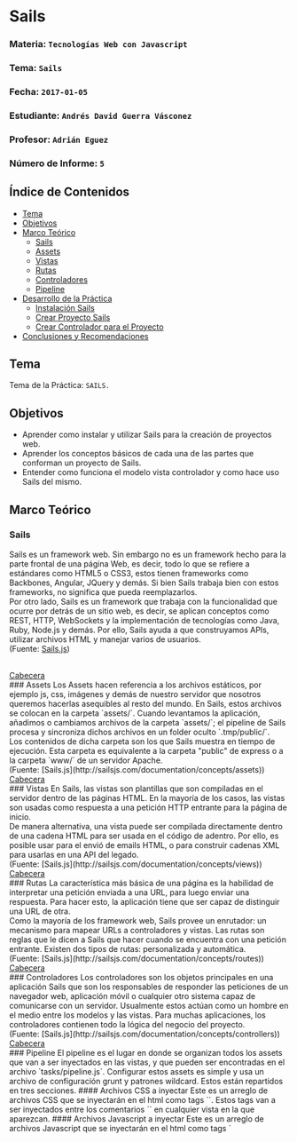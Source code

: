# Sails

### Materia: `Tecnologías Web con Javascript`
### Tema: `Sails`
### Fecha: `2017-01-05`
### Estudiante: `Andrés David Guerra Vásconez`
### Profesor: `Adrián Eguez`
### Número de Informe: `5`

<a name="Cabecera"></a>
## Índice de Contenidos
- <a href="#Tema">Tema</a>
- <a href="#Objetivos">Objetivos</a>
- <a href="#MarcoTeorico">Marco Teórico</a>
    * <a href="#Sails">Sails</a>
    * <a href="#Assets">Assets</a>
    * <a href="#Vistas">Vistas</a>
    * <a href="#Rutas">Rutas</a>
    * <a href="#Controladores">Controladores</a>
    * <a href="#Pipeline">Pipeline</a>
- <a href="#Desarrollo">Desarrollo de la Práctica</a>
    * <a href="#Instalacion">Instalación Sails</a>
    * <a href="#Proyecto">Crear Proyecto Sails</a>
    * <a href="#Controlador">Crear Controlador para el Proyecto</a>
- <a href="#ConRec">Conclusiones y Recomendaciones</a>
    
<a name="Tema"></a>
## Tema
Tema de la Práctica: `SAILS.`

<a name="Objetivos"></a>
## Objetivos
- Aprender como instalar y utilizar Sails para la creación de proyectos web.
- Aprender los conceptos básicos de cada una de las partes que conforman un proyecto de Sails.
- Entender como funciona el modelo vista controlador y como hace uso Sails del mismo.

<a name="MarcoTeorico"></a>
## Marco Teórico
<a name="Sails"></a>
### Sails
Sails es un framework web. Sin embargo no es un framework hecho para la parte frontal de una página Web, es decir, todo lo que se refiere a estándares como HTML5 o CSS3, estos tienen frameworks como Backbones, Angular, JQuery y demás. Si bien Sails trabaja bien con estos frameworks, no significa que pueda reemplazarlos.
<br>
Por otro lado, Sails es un framework que trabaja con la funcionalidad que ocurre por detrás de un sitio web, es decir, se aplican conceptos como REST, HTTP, WebSockets y la implementación de tecnologías como Java, Ruby, Node.js y demás. Por ello, Sails ayuda a que construyamos APIs, utilizar archivos HTML y manejar varios de usuarios.
<br>
(Fuente: [Sails.js](http://sailsjs.com/whats-that))

<br>
<a href="#Cabecera">Cabecera</a>

<br>
<a name="Assets"></a>
### Assets
Los Assets hacen referencia a los archivos estáticos, por ejemplo js, css, imágenes y demás de nuestro servidor que nosotros queremos hacerlas asequibles al resto del mundo. En Sails, estos archivos se colocan en la carpeta `assets/`. Cuando levantamos la aplicación, añadimos o cambiamos archivos de la carpeta `assets/`; el pipeline de Sails procesa y sincroniza dichos archivos en un folder oculto `.tmp/public/`.
<br>
Los contenidos de dicha carpeta son los que Sails muestra en tiempo de ejecución. Esta carpeta es equivalente a la carpeta "public" de express o a la carpeta `www/` de un servidor Apache.
<br>
(Fuente: [Sails.js](http://sailsjs.com/documentation/concepts/assets))

<br>
<a href="#Cabecera">Cabecera</a>

<br>
<a name="Vistas"></a>
### Vistas
En Sails, las vistas son plantillas que son compiladas en el servidor dentro de las páginas HTML. En la mayoría de los casos, las vistas son usadas como respuesta a una petición HTTP entrante para la página de inicio.
<br>
De manera alternativa, una vista puede ser compilada directamente dentro de una cadena HTML para ser usada en el código de adentro. Por ello, es posible usar para el envió de emails HTML, o para construir cadenas XML para usarlas en una API del legado.
<br>
(Fuente: [Sails.js](http://sailsjs.com/documentation/concepts/views))

<br>
<a href="#Cabecera">Cabecera</a>

<br>
<a name="Rutas"></a>
### Rutas
La característica más básica de una página es la habilidad de interpretar una petición enviada a una URL, para luego enviar una respuesta. Para hacer esto, la aplicación tiene que ser capaz de distinguir una URL de otra.
<br>
Como la mayoría de los framework web, Sails provee un enrutador: un mecanismo para mapear URLs a controladores y vistas. Las rutas son reglas que le dicen a Sails que hacer cuando se encuentra con una petición entrante. Existen dos tipos de rutas: personalizada y automática.
<br>
(Fuente: [Sails.js](http://sailsjs.com/documentation/concepts/routes))

<br>
<a href="#Cabecera">Cabecera</a>

<br>
<a name="Controladores"></a>
### Controladores
Los controladores son los objetos principales en una aplicación Sails que son los responsables de responder las peticiones de un navegador web, aplicación móvil o cualquier otro sistema capaz de comunicarse con un servidor. Usualmente estos actúan como un hombre en el medio entre los modelos y las vistas. Para muchas aplicaciones, los controladores contienen todo la lógica del negocio del proyecto.
<br>
(Fuente: [Sails.js](http://sailsjs.com/documentation/concepts/controllers))

<br>
<a href="#Cabecera">Cabecera</a>

<br>
<a name="Pipeline"></a>
### Pipeline
El pipeline es el lugar en donde se organizan todos los assets que van a ser inyectados en las vistas, y que pueden ser encontradas en el archivo `tasks/pipeline.js`. Configurar estos assets es simple y usa un archivo de configuración grunt y patrones wildcard. Estos están repartidos en tres secciones.
#### Archivos CSS a inyectar
Este es un arreglo de archivos CSS que se inyectarán en el html como tags `<link>`. Estos tags van a ser inyectados entre los comentarios `<!--STYLES--><!--STYLES END-->` en cualquier vista en la que aparezcan.
#### Archivos Javascript a inyectar
Este es un arreglo de archivos Javascript que se inyectarán en el html como tags `<script>`. Estos tags van a ser inyectados entre los comentarios `<!--SCRIPTS--><!--SCRIPTS END-->` en cualquier vista en la que aparezcan. Los archivos se colocan en el orden en el que están en el arreglo.
#### Archivos de Plantilla a inyectar
Este es un arreglo de archivos HTML que serán compilados en una función jst y colocados en un archivo jst.js. Este archivo entonces es colocado en un tag `<script>` entre los comentarios `<!--TEMPLATES--><!--TEMPLATES END-->` en el html.
<br>
(Fuente: [Sails.js](http://sailsjs.com/documentation/concepts/assets/task-automation))

<br>
<a href="#Cabecera">Cabecera</a>

<a name="Desarrollo"></a>
## Desarrollo de la Práctica
<a name="Instalacion"></a>
### Instalación Sails
Para instalar Sails en nuestro computador de manera global, lo hacemos con npm utilizando el siguiente comando.
<p align="center">
    <img src="https://raw.githubusercontent.com/Andreu-95/Tec_Web_Js/10-Sails/Informe/Images/sails1.png">
</p>

<br>
<a href="#Cabecera">Cabecera</a>

<br>
<a name="Proyecto"></a>
### Crear Proyecto Sails
Para crear un proyecto en Sails, ejecutamos el siguiente comando en la carpeta donde queremos guardarlo.
<p align="center">
    <img src="https://raw.githubusercontent.com/Andreu-95/Tec_Web_Js/10-Sails/Informe/Images/sails2.png">
</p>

<br>
Ahora que ya está creado, dentro de la carpeta assets vamos a colocar un html, un css y un script de ejemplo para ver como los procesa Sails.
```html
<!DOCTYPE html>
<html lang="en">
<head>
    <meta charset="UTF-8">
    <title>Prueba Sails</title>
    
    <link rel="stylesheet" href="estilos.css">
</head>
<body>
    <h1>Hola mundo</h1>
    
    <script src="script.js"></script>
</body>
</html>
```
```css
body {
    background-color: deepskyblue;
    color: crimson;
}
```
```javascript
alert('No se deben usar alertas');
```

<br>
Para probar nuestra página, primero necesitamos levantar el servidor con el siguiente comando. Es necesario asegurarnos de que estamos en la carpeta del proyecto.
<p align="center">
    <img src="https://raw.githubusercontent.com/Andreu-95/Tec_Web_Js/10-Sails/Informe/Images/sails3.png">
</p>

<br>
Ahora, podemos ver nuestra página web en la dirección y puerto que tiene Sails e indicando la carpeta en donde se encuentra.
<p align="center">
    <img src="https://raw.githubusercontent.com/Andreu-95/Tec_Web_Js/10-Sails/Informe/Images/sails4.png" width="1000">
</p>

<br>
Ahora, vamos a añadir una imagen nuestra página web, esta debe estar en la misma carpeta que el resto. Así, después de volver a levantar el servidor, observamos como efectivamente si muestra la imagen.
```html
<!DOCTYPE html>
<html lang="en">
<head>
    <meta charset="UTF-8">
    <title>Prueba Sails</title>
    
    <link rel="stylesheet" href="estilos.css">
</head>
<body>
    <h1>Hola mundo</h1>
    
    <img src="zeus.jpg" alt="Zeus">
    
    <script src="script.js"></script>
</body>
</html>
```
<p align="center">
    <img src="https://raw.githubusercontent.com/Andreu-95/Tec_Web_Js/10-Sails/Informe/Images/sails5.png" width="1000">
</p>

<br>
Ahora, para usar nuestros estilos en todas las páginas, debemos colocarlos en la carpeta `assets/styles/`.
```css
body {
    background-color: greenyellow;
    color: crimson;
}
```
<p align="center">
    <img src="https://raw.githubusercontent.com/Andreu-95/Tec_Web_Js/10-Sails/Informe/Images/sails6.png" width="1000">
</p>

<br>
Si queremos cargar un archivo css en específico, debemos especificar cual en el archivo `pipeline.js`.
```css
body {
    background-color: firebrick;
    color: white;
}
```
```javascript
// CSS files to inject in order
//
// (if you're using LESS with the built-in default config, you'll want
//  to change `assets/styles/importer.less` instead.)
var cssFilesToInject = [
  // 'styles/**/*.css'
    'styles/estilos2.css'
];
```
<p align="center">
    <img src="https://raw.githubusercontent.com/Andreu-95/Tec_Web_Js/10-Sails/Informe/Images/sails7.png" width="1000">
</p>

<br>
También podemos hacer los mismo con los scripts, así mismo, debemos modificar el archivo `pipeline.js`.
```javascript
// Client-side javascript files to inject in order
// (uses Grunt-style wildcard/glob/splat expressions)
var jsFilesToInject = [

  // Load sails.io before everything else
  'js/dependencies/sails.io.js',

  // Dependencies like jQuery, or Angular are brought in here
  'js/dependencies/**/*.js',
  'app/script.js',

  // All of the rest of your client-side js files
  // will be injected here in no particular order.
  'js/**/*.js'
];
```
<p align="center">
    <img src="https://raw.githubusercontent.com/Andreu-95/Tec_Web_Js/10-Sails/Informe/Images/sails8.png" width="1000">
</p>

<br>
El archivo que se despliega en el servidor es `layout.ejs`. Tiene una etiqueta especial `<%- body %>`, en esta se carga todo el cuerpo de la página. Sin embargo, podemos añadir etiquetas aquí directamente.
```html
<h1>Hola</h1>
<h2>Aquí comienza el homepage</h2>
<%- body %>
<h2>Aquí termina el homepage</h2>
<h1>Adiós</h1> 
```
<p align="center">
    <img src="https://raw.githubusercontent.com/Andreu-95/Tec_Web_Js/10-Sails/Informe/Images/sails9.png" width="1000">
</p>

<br>
Así mismo, en este archivo podemos cargar estilos directamente.
```css
<style>
    .morado {
        background-color: purple;
    }
</style>
```
```html
<div class="morado">
    <h1>Hola</h1>
    <h2>Aquí comienza el homepage</h2>
</div>
```
<p align="center">
    <img src="https://raw.githubusercontent.com/Andreu-95/Tec_Web_Js/10-Sails/Informe/Images/sails10.png" width="1000">
</p>

<br>
Como vimos, Sails maneja vistas y no páginas directamente. Por ello en la URL no se muestra un archivo html. También podemos crear nuestras propias vistas y dentro del archivo `routes.js` indicamos mediante que URL serán cargadas estas vistas.
```html
<!DOCTYPE html>
<html lang="en">
<head>
    <meta charset="UTF-8">
    <title>Cuenca</title>
</head>
<body>
    <h1>Cuenca</h1>
</body>
</html>
```
```html
<!DOCTYPE html>
<html lang="en">
<head>
    <meta charset="UTF-8">
    <title>Guayaquil</title>
</head>
<body>
    <h1>Guayaquil</h1>
</body>
</html>
```
```html
<!DOCTYPE html>
<html lang="en">
<head>
    <meta charset="UTF-8">
    <title>Quito</title>
</head>
<body>
    <h1>Quito</h1>
</body>
</html>
```
```javascript
// routes.js

'/Quito': {
      view: 'quito'
  },
    
  '/Guayaquil': {
      view: 'guayaquil'
  },
    
  '/Cuenca': {
      view: 'cuenca'
  }
```
<p align="center">
    <img src="https://raw.githubusercontent.com/Andreu-95/Tec_Web_Js/10-Sails/Informe/Images/sails11.png" width="1000">
</p>
<p align="center">
    <img src="https://raw.githubusercontent.com/Andreu-95/Tec_Web_Js/10-Sails/Informe/Images/sails12.png" width="1000">
</p>
<p align="center">
    <img src="https://raw.githubusercontent.com/Andreu-95/Tec_Web_Js/10-Sails/Informe/Images/sails13.png" width="1000">
</p>

<br>
Para hacer un mejor traslado entre las vistas desde la vista de la página principal, podemos añadir un menú al archivo `layout.ejs`.
```html
<ul>
    <li><a href="/Cuenca">Cuenca</a></li>
    <li><a href="/Guayaquil">Guayaquil</a></li>
    <li><a href="/Quito">Quito</a></li>
    <li><a href="/">Home</a></li>
</ul>
```
<p align="center">
    <img src="https://raw.githubusercontent.com/Andreu-95/Tec_Web_Js/10-Sails/Informe/Images/sails14.png" width="1000">
</p>
<p align="center">
    <img src="https://raw.githubusercontent.com/Andreu-95/Tec_Web_Js/10-Sails/Informe/Images/sails15.png" width="1000">
</p>

<br>
<a href="#Cabecera">Cabecera</a>

<br>
<a name="Controlador"></a>
### Crear Controlador para el Proyecto
Primero, para crear un controlador para el proyecto utilizamos el siguiente comando.
<p align="center">
    <img src="https://raw.githubusercontent.com/Andreu-95/Tec_Web_Js/10-Sails/Informe/Images/sails16.png">
</p>

<br>
Ahora, con el controlador creado vamos a colocarle una funcionalidad básica.
```javascript
module.exports = {
	hola: function (req, res) {
        res.send('Hola');
    },
    
    adios: function (req, res) {
        res.send('Adiós');
    },
    
    hora: function (req, res) {
        res.send('Hora');
    }
};
```
<p align="center">
    <img src="https://raw.githubusercontent.com/Andreu-95/Tec_Web_Js/10-Sails/Informe/Images/sails17.png" width="1000">
</p>
<p align="center">
    <img src="https://raw.githubusercontent.com/Andreu-95/Tec_Web_Js/10-Sails/Informe/Images/sails18.png" width="1000">
</p>
<p align="center">
    <img src="https://raw.githubusercontent.com/Andreu-95/Tec_Web_Js/10-Sails/Informe/Images/sails19.png" width="1000">
</p>

<br>
Podemos indicar a nuestro controlador que respuesta debe enviar, dependiendo del método HTTP con que se haga la petición.
```javascript
module.exports = {
	hola: function (req, res) {
        if (req.method === 'GET') {
            res.json({
                nombre: 'hola get'
            });
        } else if (req.method === 'POST') {
            res.json({
                nombre: 'hola post'
            });
        } else {
            res.json({
                nombre: 'hola todos'
            });
        }
    },
    
    adios: function (req, res) {
        res.send('Adiós');
    },
    
    hora: function (req, res) {
        res.send('Hora');
    }
};
```
<p align="center">
    <img src="https://raw.githubusercontent.com/Andreu-95/Tec_Web_Js/10-Sails/Informe/Images/sails20.png">
</p>
<p align="center">
    <img src="https://raw.githubusercontent.com/Andreu-95/Tec_Web_Js/10-Sails/Informe/Images/sails21.png">
</p>
<p align="center">
    <img src="https://raw.githubusercontent.com/Andreu-95/Tec_Web_Js/10-Sails/Informe/Images/sails22.png">
</p>

<br>
<a href="#Cabecera">Cabecera</a>